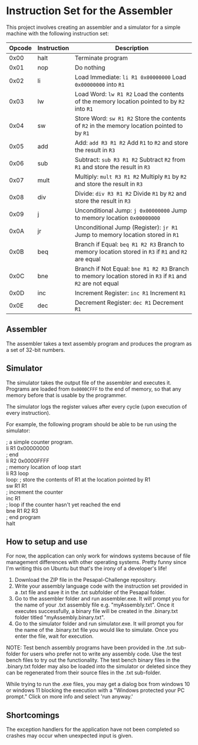 # Instruction Set for the Assembler

This project involves creating an assembler and a simulator for a simple machine with the following instruction set:

| Opcode | Instruction | Description |
| ------ | ----------- | ----------- |
| 0x00   | halt        | Terminate program |
| 0x01   | nop         | Do nothing |
| 0x02   | li          | Load Immediate: `li R1 0x00000000` Load `0x00000000` into `R1` |
| 0x03   | lw          | Load Word: `lw R1 R2` Load the contents of the memory location pointed to by `R2` into `R1` |
| 0x04   | sw          | Store Word: `sw R1 R2` Store the contents of `R2` in the memory location pointed to by `R1` |
| 0x05   | add         | Add: `add R3 R1 R2` Add `R1` to `R2` and store the result in `R3` |
| 0x06   | sub         | Subtract: `sub R3 R1 R2` Subtract `R2` from `R1` and store the result in `R3` |
| 0x07   | mult        | Multiply: `mult R3 R1 R2` Multiply `R1` by `R2` and store the result in `R3` |
| 0x08   | div         | Divide: `div R3 R1 R2` Divide `R1` by `R2` and store the result in `R3` |
| 0x09   | j           | Unconditional Jump: `j 0x00000000` Jump to memory location `0x00000000` |
| 0x0A   | jr          | Unconditional Jump (Register): `jr R1` Jump to memory location stored in `R1` |
| 0x0B   | beq         | Branch if Equal: `beq R1 R2 R3` Branch to memory location stored in `R3` if `R1` and `R2` are equal |
| 0x0C   | bne         | Branch if Not Equal: `bne R1 R2 R3` Branch to memory location stored in `R3` if `R1` and `R2` are not equal |
| 0x0D   | inc         | Increment Register: `inc R1` Increment `R1` |
| 0x0E   | dec         | Decrement Register: `dec R1` Decrement `R1` |

## Assembler

The assembler takes a text assembly program and produces the program as a set of 32-bit numbers.

## Simulator

The simulator takes the output file of the assembler and executes it. Programs are loaded from `0x0000CFFF` to the end of memory, so that any memory before that is usable by the programmer.

The simulator logs the register values after every cycle (upon execution of every instruction).

For example, the following program should be able to be run using the simulator:

; a simple counter program.  
li R1 0x00000000  
; end  
li R2 0x0000FFFF  
; memory location of loop start  
li R3 loop  
loop:
  ; store the contents of R1 at the location pointed by R1   
  sw R1 R1  
  ; increment the counter  
  inc R1  
  ; loop if the counter hasn't yet reached the end  
  bne R1 R2 R3  
  ; end program  
  halt  

## How to setup and use

For now, the application can only work for windows systems because of file management differences with other operating systems. Pretty funny since I'm writing this on Ubuntu but that's the irony of a developer's life!

1. Download the ZIP file in the Pesapal-Challenge repository. 
2. Write your assembly language code with the instruction set provided in a .txt file and save it in the .txt subfolder of the Pesapal folder. 
3. Go to the assembler folder and run assembler.exe. It will prompt you for the name of your .txt assembly file e.g. "myAssembly.txt". Once it executes successfully, a binary file will be created in the .binary.txt folder titled "myAssembly.binary.txt". 
4. Go to the simulator folder and run simulator.exe. It will prompt you for the name of the .binary.txt file you would like to simulate. Once you enter the file, wait for execution.

NOTE: Test bench assembly programs have been provided in the .txt sub-folder for users who prefer not to write any assembly code. Use the test bench files to try out the functionality. The test bench binary files in the .binary.txt folder may also be loaded into the simulator or deleted since they can be regenerated from their source files in the .txt sub-folder.

While trying to run the .exe files, you may get a dialog box from windows 10 or windows 11 blocking the execution with a "Windows protected your PC prompt." Click on more info and select 'run anyway.'

## Shortcomings

The exception handlers for the application have not been completed so crashes may occur when unexpected input is given.
